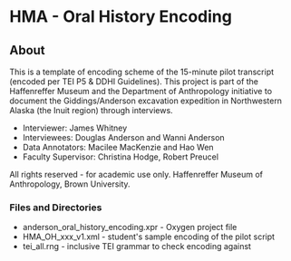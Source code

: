 # HMA - Oral History Encoding

## About
This is a template of encoding scheme of the 15-minute pilot transcript (encoded per TEI P5 & DDHI Guidelines). This project is part of the Haffenreffer Museum and the Department of Anthropology initiative to document the Giddings/Anderson excavation expedition in Northwestern Alaska (the Inuit region) through interviews. 

- Interviewer: James Whitney
- Interviewees: Douglas Anderson and Wanni Anderson
- Data Annotators: Macilee MacKenzie and Hao Wen
- Faculty Supervisor: Christina Hodge, Robert Preucel

All rights reserved - for academic use only. Haffenreffer Museum of Anthropology, Brown University. 

### Files and Directories
* anderson_oral_history_encoding.xpr - Oxygen project file
* HMA_OH_xxx_v1.xml - student's sample encoding of the pilot script
* tei_all.rng - inclusive TEI grammar to check encoding against
